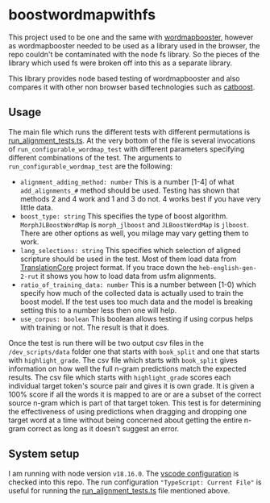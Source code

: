 # boostwordmapwithfs
This project used to be one and the same with [wordmapbooster](https://github.com/JEdward7777/wordmapbooster), however as wordmapbooster needed to be used as a library used in the browser, the repo couldn't be contaminated with the node fs library.  So the pieces of the library which used fs were broken off into this as a separate library.

This library provides node based testing of wordmapbooster and also compares it with other non browser based technologies such as [catboost](https://catboost.ai/).

## Usage
The main file which runs the different tests with different permutations is [run_alignment_tests.ts](https://github.com/JEdward7777/boostwordmapwithfs/blob/master/dev_scripts/run_alignment_tests.ts).  At the very bottom of the file is several invocations of `run_configurable_wordmap_test` with different parameters specifying different combinations of the test.  The arguments to `run_configurable_wordmap_test` are the following:
- `alignment_adding_method: number` This is a number [1-4] of what `add_alignments_#` method should be used.  Testing has shown that methods 2 and 4 work and 1 and 3 do not.  4 works best if you have very little data.
- `boost_type: string` This specifies the type of boost algorithm.  `MorphJLBoostWordMap` is `morph_jlboost` and `JLBoostWordMap` is `jlboost`.  There are other options as well, you milage may vary getting them to work.
- `lang_selections: string` This specifies which selection of aligned scripture should be used in the test.  Most of them load data from [TranslationCore](https://github.com/unfoldingWord/translationCore) project format.  If you trace down the `heb-english-gen-2-rut` it shows you how to load data from usfm alignments.
- `ratio_of_training_data: number` This is a number between [1-0) which specify how much of the collected data is actually used to train the boost model.  If the test uses too much data and the model is breaking setting this to a number less then one will help.
- `use_corpus: boolean` This boolean allows testing if using corpus helps with training or not.  The result is that it does.

Once the test is run there will be two output csv files in the `/dev_scripts/data` folder one that starts with `book_split` and one that starts with `highlight_grade`.  The csv file which starts with `book_split` gives information on how well the full n-gram predictions match the expected results.  The csv file which starts with `highlight_grade` scores each individual target token's source pair and gives it is own grade.  It is given a 100% score if all the words it is mapped to are or are a subset of the correct source n-gram which is part of that target token.  This test is for determining the effectiveness of using predictions when dragging and dropping one target word at a time without being concerned about getting the entire n-gram correct as long as it doesn't suggest an error.

## System setup
I am running with node version `v18.16.0`.  The [vscode configuration](https://github.com/JEdward7777/boostwordmapwithfs/blob/master/.vscode/launch.json) is checked into this repo.  The run configuration `"TypeScript: Current File"` is useful for running the [run_alignment_tests.ts](https://github.com/JEdward7777/boostwordmapwithfs/blob/master/dev_scripts/run_alignment_tests.ts) file mentioned above.
